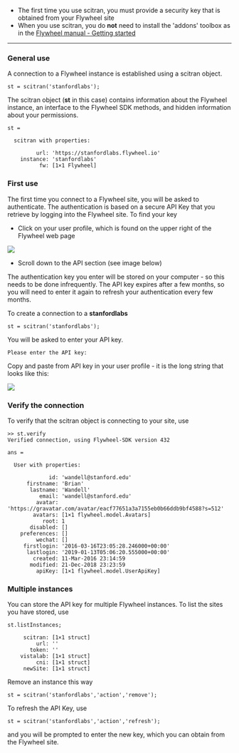 * The first time you use scitran, you must provide a security key that is obtained from your Flywheel site
* When you use scitran, you do **not** need to install the 'addons' toolbox as in the [Flywheel manual - Getting started](https://flywheel-io.github.io/core/branches/master/matlab/getting_started.html)

***

### General use

A connection to a Flywheel instance is established using a scitran object.
```
st = scitran('stanfordlabs');
```

The scitran object (**st** in this case) contains information about the Flywheel instance, an interface to the Flywheel SDK methods, and hidden information about your permissions.
```
st = 

  scitran with properties:

         url: 'https://stanfordlabs.flywheel.io'
    instance: 'stanfordlabs'
          fw: [1×1 Flywheel]
```
### First use

The first time you connect to a Flywheel site, you will be asked to authenticate.  The authentication is based on a secure API Key that you retrieve by logging into the Flywheel site.  To find your key

* Click on your user profile, which is found on the upper right of the Flywheel web page

![](https://github.com/scitran/client/wiki/images/loginProfile.png)

* Scroll down to the API section (see image below)

The authentication key you enter will be stored on your computer - so this needs to be done infrequently. The API key expires after a few months, so you will need to enter it again to refresh your authentication every few months.

To create a connection to a **stanfordlabs**

    st = scitran('stanfordlabs');

You will be asked to enter your API key.  

    Please enter the API key: 

Copy and paste from API key in your user profile - it is the long string that looks like this:

![](https://github.com/scitran/client/wiki/images/userAPI.png)

### Verify the connection

To verify that the scitran object is connecting to your site, use
```
>> st.verify
Verified connection, using Flywheel-SDK version 432

ans = 

  User with properties:

             id: 'wandell@stanford.edu'
      firstname: 'Brian'
       lastname: 'Wandell'
          email: 'wandell@stanford.edu'
         avatar: 'https://gravatar.com/avatar/eacf77651a3a7155eb0b66ddb9bf4588?s=512'
        avatars: [1×1 flywheel.model.Avatars]
           root: 1
       disabled: []
    preferences: []
         wechat: []
     firstlogin: '2016-03-16T23:05:28.246000+00:00'
      lastlogin: '2019-01-13T05:06:20.555000+00:00'
        created: 11-Mar-2016 23:14:59
       modified: 21-Dec-2018 23:23:59
         apiKey: [1×1 flywheel.model.UserApiKey]
```

### Multiple instances
You can store the API key for multiple Flywheel instances.  To list the sites you have stored, use

    st.listInstances;

```
     scitran: [1×1 struct]
         url: ''
       token: ''
    vistalab: [1×1 struct]
         cni: [1×1 struct]
     newSite: [1×1 struct]
```
Remove an instance this way

    st = scitran('stanfordlabs','action','remove');

To refresh the API Key, use

    st = scitran('stanfordlabs','action','refresh');

and you will be prompted to enter the new key, which you can obtain from the Flywheel site.

